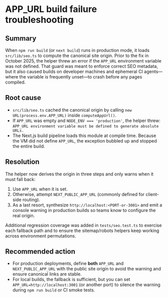 # APP_URL build failure troubleshooting

## Summary
When `npm run build` (or `next build`) runs in production mode, it loads `src/lib/seo.ts` to compute the canonical site origin. Prior to the fix in October 2025, the helper threw an error if the `APP_URL` environment variable was not defined. That guard was meant to enforce correct SEO metadata, but it also caused builds on developer machines and ephemeral CI agents—where the variable is frequently unset—to crash before any pages compiled.

## Root cause
- `src/lib/seo.ts` cached the canonical origin by calling `new URL(process.env.APP_URL)` inside `computeAppUrl()`.
- If `APP_URL` was empty and `NODE_ENV === 'production'`, the helper threw: `APP_URL environment variable must be defined to generate absolute URLs.`
- The Next.js build pipeline loads this module at compile time. Because the VM did not define `APP_URL`, the exception bubbled up and stopped the entire build.

## Resolution
The helper now derives the origin in three steps and only warns when it must fall back:
1. Use `APP_URL` when it is set.
2. Otherwise, attempt `NEXT_PUBLIC_APP_URL` (commonly defined for client-side routing).
3. As a last resort, synthesize `http://localhost:<PORT-or-3001>` and emit a console warning in production builds so teams know to configure the real origin.

Additional regression coverage was added in `tests/seo.test.ts` to exercise each fallback path and to ensure the sitemap/robots helpers keep working across environment permutations.

## Recommended action
- For production deployments, define **both** `APP_URL` and `NEXT_PUBLIC_APP_URL` with the public site origin to avoid the warning and ensure canonical links are stable.
- For local builds, the fallback is sufficient, but you can set `APP_URL=http://localhost:3001` (or another port) to silence the warning during `npm run build` or CI smoke tests.
